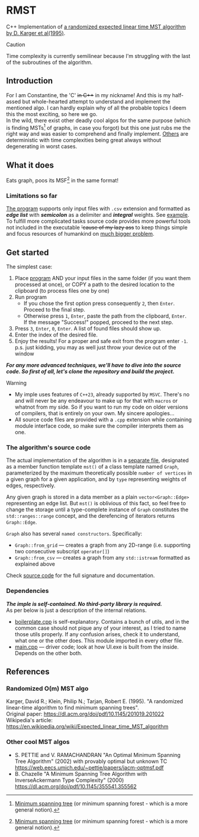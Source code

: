 # RMST
C++ Implementation of [a randomized expected linear time MST algorithm by D. Karger et al(1995)](./README.md#randomized-om-mst-algo).
>[!CAUTION]
>Time complexity is currently semilinear because I'm struggling with the last of the subroutines of the algorithm.
## Introduction 
For I am Constantine, the 'C' ~~in C++~~ in my nickname! And this is my half-assed but whole-hearted attempt to understand and implement the mentioned algo. I can hardly explain why of all the probable topics I deem this the most exciting, so here we go.  
In the wild, there exist other deadly cool algos for the same purpose (which is finding MSTs[^1] of graphs, in case you forgot) but this one just rubs me the right way and was easier to comprehend and finally implement. [Others](./README.md#other-cool-mst-algos) are deterministic with time complexities being great always without degenerating in worst cases.  
[^1]: [Minimum spanning tree](https://en.wikipedia.org/wiki/Minimum_spanning_tree) (or minimum spanning forest - which is a more general notion).

## What it does
Eats graph, poos its MSF[^1] in the same format!  

### Limitations so far  
[The program](./UI.exe) supports only input files with `.csv` extension and formatted as ***edge list*** with ***semicolon*** as a delimiter and ***integral*** weights. See [example](./docs/wikipedia_graph.csv). To fulfill more complicated tasks source code provides more powerful tools not included in the executable ~~'cause of my lazy ass~~ to keep things simple and focus resources of humankind on [much bigger problem](./docs/CONTRIBUTING.md#tasks).  

## Get started
The simplest case:
1. Place [program](./UI.exe) AND your input files in the same folder (if you want them processed at once), or COPY a path to the desired location to the clipboard (to process files one by one)
2. Run program
   * If you chose the first option press consequently `2`, then `Enter`.  
     Proceed to the final step.  
   * Otherwise press `1`, `Enter`, paste the path from the clipboard, `Enter`.  
     If the message "Success!" popped, proceed to the next step.
3. Press `3`, `Enter`, `0`, `Enter`. A list of found files should show up.
4. Enter the index of the desired file.
5. Enjoy the results! For a proper and safe exit from the program enter `-1`.  
   p.s. just kidding, you may as well just throw your device out of the window

***For any more advanced techniques, we'll have to dive into the source code. So first of all, let's clone the repository and build the project.***  
>[!WARNING]
>* My imple uses features of `C++23`, already supported by `MSVC`. There's no and will never be any endeavour to make up for that with `macros` or whatnot from my side. So if you want to run my code on older versions of compilers, that is entirely on your own. My sincere apologies...  
>* All source code files are provided with a `.cpp` extension while containing module interface code, so make sure the compiler interprets them as one.

### The algorithm's source code
The actual implementation of the algorithm is in a [separate file](./graph.cpp), designated as a member function template `mst()` of a class template named `Graph`, parameterized by the maximum theoretically possible `number of vertices` in a given graph for a given application, and by `type` representing weights of edges, respectively. 
 
Any given graph is stored in a data member as a plain `vector<Graph::Edge>` representing an edge list. But `mst()` is oblivious of this fact, so feel free to change the storage until a type-complete instance of `Graph` constitutes the `std::ranges::range` concept, and the derefencing of iterators returns `Graph::Edge`.  

`Graph` also has several `named constructors`. Specifically:
* `Graph::from_grid` — creates a graph from any 2D-range (i.e. supporting two consecutive subscript `operator[]`)
* `Graph::from_csv` — creates a graph from any `std::istream` formatted as explained above

Check [source code](./graph.cpp) for the full signature and documentation.  

### Dependencies
***The imple is self-contained. No third-party library is required.***  
As per below is just a description of the internal relations.
* [boilerplate.cpp](./boilerplate.cpp) is self-explanatory. Contains a bunch of utils, and in the common case should not pique any of your interest, as I tried to name those utils properly. If any confusion arises, check it to understand, what one or the other does. This module imported in every other file.
* [main.cpp](./main.cpp) — driver code; look at how UI.exe is built from the inside. Depends on the other both.
  
## References
### Randomized O(m) MST algo
Karger, David R.; Klein, Philip N.; Tarjan, Robert E. (1995). "A randomized linear-time algorithm to find minimum spanning trees".  
Original paper: https://dl.acm.org/doi/pdf/10.1145/201019.201022  
Wikipedia's article: https://en.wikipedia.org/wiki/Expected_linear_time_MST_algorithm

### Other cool MST algos
* S. PETTIE and V. RAMACHANDRAN "An Optimal Minimum Spanning Tree Algorithm" (2002) with provably optimal but unknown TC
  https://web.eecs.umich.edu/~pettie/papers/jacm-optmsf.pdf
* B. Chazelle "A Minimum Spanning Tree Algorithm with InverseAckermann Type Complexity" (2000)
  https://dl.acm.org/doi/pdf/10.1145/355541.355562
